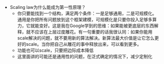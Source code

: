 - Scaling law为什么能成为第一性原理？
	- 你只要能找到一个结构，满足两个条件：一是足够通用，二是可规模化。通用是你把所有问题放到这个框架建模，可规模化是只要你投入足够多算力，它就能变好。这是我在Google学到的思维：如果能被更底层的东西解释，就不应该在上层过度雕花。有一句重要的话我很认同：如果你能用scale解决的问题，就不要用新的算法解决。新算法最大价值是让它怎么更好的scale。当你把自己从雕花的事中释放出来，可以看到更多。
	- 功能也可以scale，只要把边际成本降低
	- 这里面讲的可能还是通用性的问题，在泛式确定的情况下，减少定制化